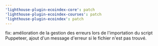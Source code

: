 ```yaml
---
'lighthouse-plugin-ecoindex-core': patch
'lighthouse-plugin-ecoindex-courses': patch
'lighthouse-plugin-ecoindex': patch
---
```


fix: amélioration de la gestion des erreurs lors de l'importation du script Puppeteer, ajout d'un message d'erreur si le fichier n'est pas trouvé.
